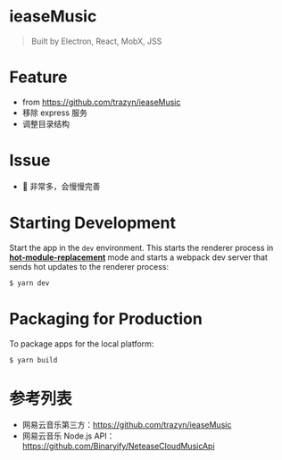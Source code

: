 # ieaseMusic

> Built by Electron, React, MobX, JSS

# Feature

-   from https://github.com/trazyn/ieaseMusic
-   移除 express 服务
-   调整目录结构

# Issue

-   🐛 非常多，会慢慢完善

# Starting Development

Start the app in the `dev` environment. This starts the renderer process in [**hot-module-replacement**](https://webpack.js.org/guides/hmr-react/) mode and starts a webpack dev server that sends hot updates to the renderer process:

```bash
$ yarn dev
```

# Packaging for Production

To package apps for the local platform:

```bash
$ yarn build
```

# 参考列表

-   网易云音乐第三方：https://github.com/trazyn/ieaseMusic
-   网易云音乐 Node.js API：https://github.com/Binaryify/NeteaseCloudMusicApi
